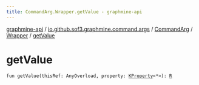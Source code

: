 ```yaml
---
title: CommandArg.Wrapper.getValue - graphmine-api
---
```


[graphmine-api](../../../index.html) / [io.github.sof3.graphmine.command.args](../../index.html) / [CommandArg](../index.html) / [Wrapper](index.html) / [getValue](./get-value.html)

# getValue

`fun getValue(thisRef: AnyOverload, property: `[`KProperty`](https://kotlinlang.org/api/latest/jvm/stdlib/kotlin.reflect/-k-property/index.html)`<*>): `[`R`](index.html#R)